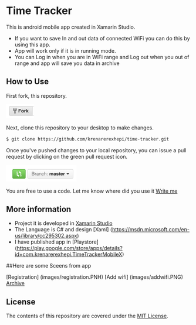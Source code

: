# Time Tracker

This is android mobile app created in Xamarin Studio. 
* If you want to save In and out data of connected WiFi you can do this by using this app.
* App will work only if it is in running mode. 
* You can Log in when you are in WiFi range and Log out when you out of range and app will save you data in archive 

## How to Use

First fork,  this repository.

![Fork Icon](images/fork-icon.png)

Next, clone this repository to your desktop to make changes.

```sh
$ git clone https://github.com/krenarerexhepi/time-tracker.git
```
Once you've pushed changes to your local repository, you can issue a pull request by clicking on the green pull request icon.

![Pull Request Icon](images/pull-request-icon.png)

You are free to use a code.
Let me know where did you use it [Write me](krenarerexhepi@gmail.com)

## More information

* Project it is developed in [Xamarin Studio](https://xamarin.com/studio) 
* The Language is C# and design [Xaml] (https://msdn.microsoft.com/en-us/library/cc295302.aspx)
* I have published app in [Playstore] (https://play.google.com/store/apps/details?id=com.krenarerexhepi.TimeTrackerMobileX) 

##Here are some Sceens from app 

[Registration] (images/registration.PNH)
[Add wifi] (images/addwifi.PNG)
[Archive](images/archive.PNG)

## License

The contents of this repository are covered under the [MIT License](https://github.com/krenarerexhepi/twittes/blob/master/LICENCE).

